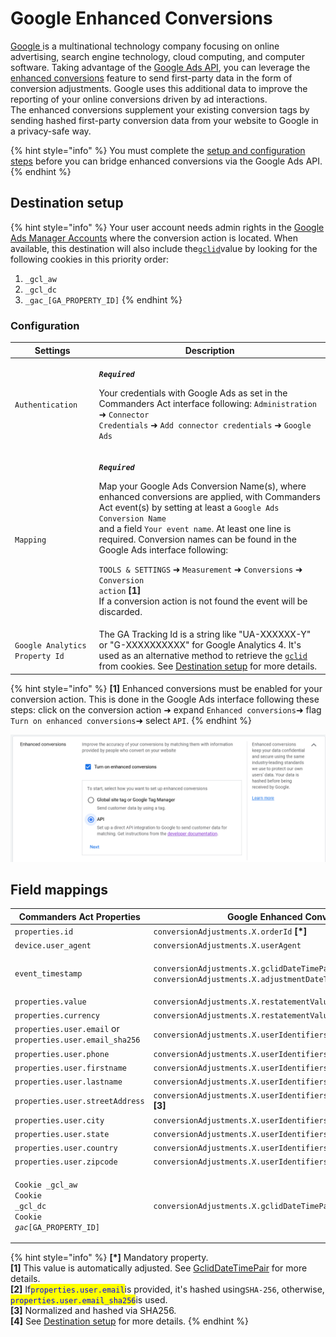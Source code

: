 # Google Enhanced Conversions

[Google ](https://about.google/)is a multinational technology company focusing on online advertising, search engine technology, cloud computing, and computer software. Taking advantage of the [Google Ads API](https://developers.google.com/google-ads/api/docs/start), you can leverage the [enhanced conversions](https://support.google.com/google-ads/answer/9888656) feature to send first-party data in the form of conversion adjustments. Google uses this additional data to improve the reporting of your online conversions driven by ad interactions.\
The enhanced conversions supplement your existing conversion tags by sending hashed first-party conversion data from your website to Google in a privacy-safe way.

{% hint style="info" %}
You must complete the [setup and configuration steps](https://support.google.com/google-ads/answer/11062876) before you can bridge enhanced conversions via the Google Ads API.
{% endhint %}

## Destination setup

{% hint style="info" %}
Your user account needs admin rights in the [Google Ads Manager Accounts](https://ads.google.com/intl/en/home/tools/manager-accounts/) where the conversion action is located. When available, this destination will also include the[`gclid`](https://support.google.com/google-ads/answer/9744275?hl=en)value by looking for the following cookies in this priority order:

1. `_gcl_aw`
2. `_gcl_dc`
3. `_gac_[GA_PROPERTY_ID]`
{% endhint %}

### Configuration

| Settings                       | Description                                                                                                                                                                                                                                                                                                                                                                                                                                                                                                                                                                                                       |
| ------------------------------ | ----------------------------------------------------------------------------------------------------------------------------------------------------------------------------------------------------------------------------------------------------------------------------------------------------------------------------------------------------------------------------------------------------------------------------------------------------------------------------------------------------------------------------------------------------------------------------------------------------------------- |
| `Authentication`               | <p><em><strong><code>Required</code></strong></em></p><p>Your credentials with Google Ads as set in the Commanders Act interface following: <code>Administration</code> ➜ <code>Connector Credentials</code> ➜ <code>Add connector credentials</code> ➜ <code>Google Ads</code></p>                                                                                                                                                                                                                                                                                                                               |
| `Mapping`                      | <p><em><strong><code>Required</code></strong></em></p><p>Map your Google Ads Conversion Name(s), where enhanced conversions are applied, with Commanders Act event(s) by setting at least a <code>Google Ads Conversion Name</code><br>and a field <code>Your event name</code>. At least one line is required. Conversion names can be found in the Google Ads interface following:</p><p><code>TOOLS &#x26; SETTINGS</code> ➜ <code>Measurement</code> ➜ <code>Conversions</code> ➜ <code>Conversion action</code> <strong>[1]</strong><br>If a conversion action is not found the event will be discarded.</p> |
| `Google Analytics Property Id` | The GA Tracking Id is a string like "UA-XXXXXX-Y" or "G-XXXXXXXXXX" for Google Analytics 4. It's used as an alternative method to retrieve the [`gclid`](https://support.google.com/google-ads/answer/9744275?hl=en) from cookies. See [Destination setup](google-enhanced-conversion.md#destination-setup) for more details.                                                                                                                                                                                                                                                                                     |

{% hint style="info" %}
**\[1]** Enhanced conversions must be enabled for your conversion action. This is done in the Google Ads interface following these steps: click on the conversion action ➜ expand `Enhanced conversions`➜ flag `Turn on enhanced conversions`➜ select `API`.
{% endhint %}

![Flag "Turn on enhanced conversion" and select "API".](<../../../../.gitbook/assets/2 (1).png>)

## Field mappings

| Commanders Act Properties                                                                                      | Google Enhanced Conversions Properties                                                                                                                                                    |
| -------------------------------------------------------------------------------------------------------------- | ----------------------------------------------------------------------------------------------------------------------------------------------------------------------------------------- |
| `properties.id`                                                                                                | `conversionAdjustments.X.orderId` **\[\*]**                                                                                                                                               |
| `device.user_agent`                                                                                            | `conversionAdjustments.X.userAgent`                                                                                                                                                       |
| `event_timestamp`                                                                                              | <p><code>conversionAdjustments.X.gclidDateTimePair.conversionDateTime</code> <strong>[1]</strong> and<br><code>conversionAdjustments.X.adjustmentDateTime</code> <strong>[1]</strong></p> |
| `properties.value`                                                                                             | `conversionAdjustments.X.restatementValue.adjustedValue`                                                                                                                                  |
| `properties.currency`                                                                                          | `conversionAdjustments.X.restatementValue.currencyCode`                                                                                                                                   |
| `properties.user.email` or `properties.user.email_sha256`                                                      | `conversionAdjustments.X.userIdentifiers.Y.hashedEmail` **\[2]**                                                                                                                          |
| `properties.user.phone`                                                                                        | `conversionAdjustments.X.userIdentifiers.Y.hashedPhoneNumber` **\[3]**                                                                                                                    |
| `properties.user.firstname`                                                                                    | `conversionAdjustments.X.userIdentifiers.Y.addressInfo.hashedFirstName` **\[3]**                                                                                                          |
| `properties.user.lastname`                                                                                     | `conversionAdjustments.X.userIdentifiers.Y.addressInfo.hashedLastName` **\[3]**                                                                                                           |
| `properties.user.streetAddress`                                                                                | `conversionAdjustments.X.userIdentifiers.Y.addressInfo.hashedStreetAddress` **\[3]**                                                                                                      |
| `properties.user.city`                                                                                         | `conversionAdjustments.X.userIdentifiers.Y.addressInfo.city`                                                                                                                              |
| `properties.user.state`                                                                                        | `conversionAdjustments.X.userIdentifiers.Y.addressInfo.state`                                                                                                                             |
| `properties.user.country`                                                                                      | `conversionAdjustments.X.userIdentifiers.Y.addressInfo.countryCode`                                                                                                                       |
| `properties.user.zipcode`                                                                                      | `conversionAdjustments.X.userIdentifiers.Y.addressInfo.postalCode`                                                                                                                        |
| <p><code>Cookie _gcl_aw</code><br><code>Cookie _gcl_dc</code><br><code>Cookie _gac_[GA_PROPERTY_ID]</code></p> | `conversionAdjustments.X.gclidDateTimePair.gclid` **\[4]**                                                                                                                                |



{% hint style="info" %}
**\[\*]** Mandatory property.\
**\[1]** This value is automatically adjusted. See [GclidDateTimePair](https://developers.google.com/google-ads/api/rest/reference/rest/v11/customers/uploadConversionAdjustments#gcliddatetimepair) for more details.\
**\[2]** If<mark style="color:blue;">`properties.user.email`</mark>is provided, it's hashed using`SHA-256`, otherwise, <mark style="color:blue;">`properties.user.email_sha256`</mark>is used.\
**\[3]** Normalized and hashed via SHA256.\
**\[4]** See [Destination setup](google-enhanced-conversion.md#destination-setup) for more details.
{% endhint %}
